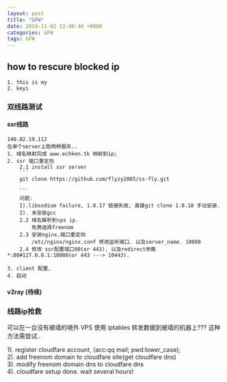```yaml
---
layout: post
title: "GFW"
date: 2019-11-02 13:40:40 +0000  
categories: GFW
tags: GFW
--- 
```


## how to rescure blocked ip  
    1. this is my 
    2. keyi

### 双线路测试   

#### ssr线路  
    140.82.19.112
    在单个server上跑两种服务..  
    1. 域名映射完成 www.echken.tk 映射到ip;  
    2. ssr 端口重定向  
        2.1 install ssr server   
        ```
        git clone https://github.com/flyzy2005/ss-fly.git  
                
        ```
        问题: 
        1).libsodium failure, 1.0.17 链接失效, 直接git clone 1.0.18 手动安装.
        2). 未安装gcc  
        2.2 域名解析到vps ip.
            免费选择freenom
        2.3 安装nginx,端口重定向  
            /etc/nginx/nginx.conf 修改监听端口. 以及server_name. 10080  
        2.4 修改 ssr配置端口80(or 443), 以及redirect参数*:80#127.0.0.1:10080(or 443 ---> 10443).  
                          
    3. client 配置,
    4. 启动

#### v2ray  (待续)


### 线路ip抢救  
  可以在一台没有被墙的境外 VPS 使用 iptables 转发数据到被墙的机器上??? 这种方法需尝试..   

  1). register cloudfare account, (acc:qq mail; pwd:lower_case);    
  2). add freenom domain to cloudfare site(get cloudfare dns)  
  3). modify freenom domain dns to cloudfare dns  
  4). cloudfare setup done.   wait several hours!  


  ```
  ```
